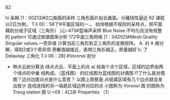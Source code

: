 
82

hi 采棉
[1：00213]#2口曲面的采样
三角形面片拟合曲面。分藏线性逼近 82
课程以2日为例，
T.li 00：58了#平面区域的一.。
如侍根据不规则的采样点，把平面藉剖分成子区域（三角形）
[心-473#蓝噪声采样
Blue Noise.不均匀且没有规整的 pattern
可通过频谱图来分析
172平面三角网格
[1：04252]#Mesh Quality
Singular values.一奇异值
计算当前三角形到正三角形的变换矩阵。 A.
对 A 做分解，得到2或3个奇异但
奇䲒值越接近，表明三角形越正。质量越好
h. 了 Delaunay 三角化
T.li 06：28] #Voronoi 剖分
- 种点云剖分算法
绿点点云、平面上的点
a) 给每个点个区域，区域的边界由两个绿点的中垂
线构成。（蓝线图）
的红线图为蓝线图的对偶图
I?了什么是对偶图？边对边面对点是什么意思？
以图上观察是.点纸属区域有几个边点就会发出放少
连线连线的另一端是区域边界对应的点
小图称为 Voronoi 图 的图称为 Trang elation 图
U =09：4口井 Properties （1）
